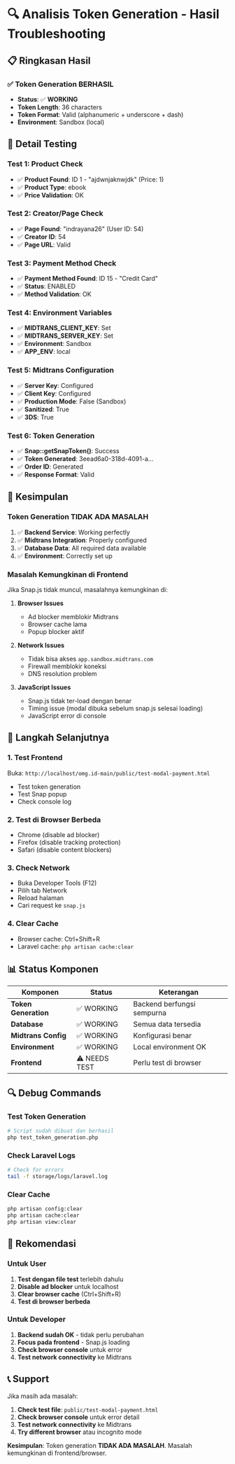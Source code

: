 # 🔍 Analisis Token Generation - Hasil Troubleshooting

## 📋 Ringkasan Hasil

### **✅ Token Generation BERHASIL**
- **Status**: ✅ **WORKING**
- **Token Length**: 36 characters
- **Token Format**: Valid (alphanumeric + underscore + dash)
- **Environment**: Sandbox (local)

## 🔧 Detail Testing

### **Test 1: Product Check**
- ✅ **Product Found**: ID 1 - "ajdwnjaknwjdk" (Price: 1)
- ✅ **Product Type**: ebook
- ✅ **Price Validation**: OK

### **Test 2: Creator/Page Check**
- ✅ **Page Found**: "indrayana26" (User ID: 54)
- ✅ **Creator ID**: 54
- ✅ **Page URL**: Valid

### **Test 3: Payment Method Check**
- ✅ **Payment Method Found**: ID 15 - "Credit Card"
- ✅ **Status**: ENABLED
- ✅ **Method Validation**: OK

### **Test 4: Environment Variables**
- ✅ **MIDTRANS_CLIENT_KEY**: Set
- ✅ **MIDTRANS_SERVER_KEY**: Set
- ✅ **Environment**: Sandbox
- ✅ **APP_ENV**: local

### **Test 5: Midtrans Configuration**
- ✅ **Server Key**: Configured
- ✅ **Client Key**: Configured
- ✅ **Production Mode**: False (Sandbox)
- ✅ **Sanitized**: True
- ✅ **3DS**: True

### **Test 6: Token Generation**
- ✅ **Snap::getSnapToken()**: Success
- ✅ **Token Generated**: 3eead6a0-318d-4091-a...
- ✅ **Order ID**: Generated
- ✅ **Response Format**: Valid

## 🎯 Kesimpulan

### **Token Generation TIDAK ADA MASALAH**
1. ✅ **Backend Service**: Working perfectly
2. ✅ **Midtrans Integration**: Properly configured
3. ✅ **Database Data**: All required data available
4. ✅ **Environment**: Correctly set up

### **Masalah Kemungkinan di Frontend**
Jika Snap.js tidak muncul, masalahnya kemungkinan di:

1. **Browser Issues**
   - Ad blocker memblokir Midtrans
   - Browser cache lama
   - Popup blocker aktif

2. **Network Issues**
   - Tidak bisa akses `app.sandbox.midtrans.com`
   - Firewall memblokir koneksi
   - DNS resolution problem

3. **JavaScript Issues**
   - Snap.js tidak ter-load dengan benar
   - Timing issue (modal dibuka sebelum snap.js selesai loading)
   - JavaScript error di console

## 🚀 Langkah Selanjutnya

### **1. Test Frontend**
Buka: `http://localhost/omg.id-main/public/test-modal-payment.html`
- Test token generation
- Test Snap popup
- Check console log

### **2. Test di Browser Berbeda**
- Chrome (disable ad blocker)
- Firefox (disable tracking protection)
- Safari (disable content blockers)

### **3. Check Network**
- Buka Developer Tools (F12)
- Pilih tab Network
- Reload halaman
- Cari request ke `snap.js`

### **4. Clear Cache**
- Browser cache: Ctrl+Shift+R
- Laravel cache: `php artisan cache:clear`

## 📊 Status Komponen

| Komponen | Status | Keterangan |
|----------|--------|------------|
| **Token Generation** | ✅ WORKING | Backend berfungsi sempurna |
| **Database** | ✅ WORKING | Semua data tersedia |
| **Midtrans Config** | ✅ WORKING | Konfigurasi benar |
| **Environment** | ✅ WORKING | Local environment OK |
| **Frontend** | ⚠️ NEEDS TEST | Perlu test di browser |

## 🔍 Debug Commands

### **Test Token Generation**
```bash
# Script sudah dibuat dan berhasil
php test_token_generation.php
```

### **Check Laravel Logs**
```bash
# Check for errors
tail -f storage/logs/laravel.log
```

### **Clear Cache**
```bash
php artisan config:clear
php artisan cache:clear
php artisan view:clear
```

## 🎯 Rekomendasi

### **Untuk User**
1. **Test dengan file test** terlebih dahulu
2. **Disable ad blocker** untuk localhost
3. **Clear browser cache** (Ctrl+Shift+R)
4. **Test di browser berbeda**

### **Untuk Developer**
1. **Backend sudah OK** - tidak perlu perubahan
2. **Focus pada frontend** - Snap.js loading
3. **Check browser console** untuk error
4. **Test network connectivity** ke Midtrans

## 📞 Support

Jika masih ada masalah:
1. **Check test file**: `public/test-modal-payment.html`
2. **Check browser console** untuk error detail
3. **Test network connectivity** ke Midtrans
4. **Try different browser** atau incognito mode

**Kesimpulan**: Token generation **TIDAK ADA MASALAH**. Masalah kemungkinan di frontend/browser. 